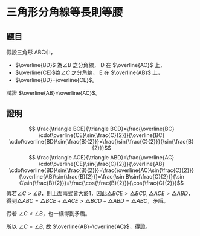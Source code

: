 # 三角形分角線等長則等腰

## 題目
假設三角形 ABC中，

* $\overline{BD}$  為$\angle B$ 之分角線， D 在 $\overline{AC}$ 上，
* $\overline{CE}$為$\angle C$ 之分角線， E 在 $\overline{AB}$ 上，
* $\overline{BD}=\overline{CE}$。

試證 $\overline{AB}=\overline{AC}$。

## 證明
$$ \frac{\triangle BCE}{\triangle BCD}=\frac{\overline{BC} \cdot\overline{CE}\sin{\frac{C}{2}}}{\overline{BC} \cdot\overline{BD}\sin{\frac{B}{2}}}=\frac{\sin{\frac{C}{2}}}{\sin{\frac{B}{2}}}$$
$$ \frac{\triangle ACE}{\triangle ABD}=\frac{\overline{AC} \cdot\overline{CE}\sin{\frac{C}{2}}}{\overline{AB} \cdot\overline{BD}\sin{\frac{B}{2}}}=\frac{\overline{AC}\sin{\frac{C}{2}}}{\overline{AB}\sin{\frac{B}{2}}}=\frac{\sin B\sin{\frac{C}{2}}}{\sin C\sin{\frac{B}{2}}}=\frac{\cos{\frac{B}{2}}}{\cos{\frac{C}{2}}}$$
假若$\angle C>\angle B$，則上面兩式皆大於1，因此$\triangle BCE>\triangle BCD,\triangle ACE>\triangle ABD$，得到$\triangle ABC=\triangle  BCE+\triangle ACE>\triangle BCD+\triangle ABD=\triangle ABC$，矛盾。

假若 $\angle C<\angle B$，也一樣得到矛盾。

所以 $\angle C=\angle B$, 故 $\overline{AB}=\overline{AC}$，得證。

